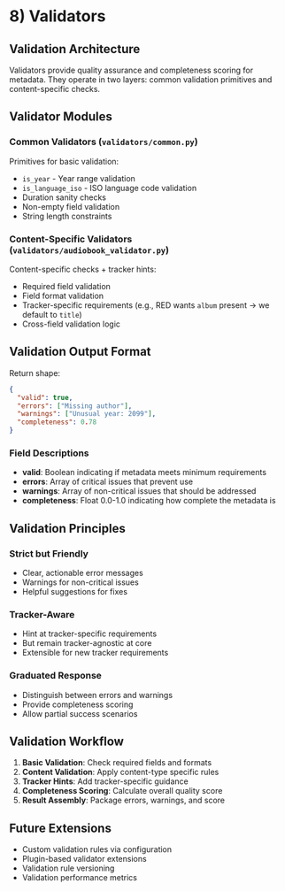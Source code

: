 # 8) Validators

## Validation Architecture

Validators provide quality assurance and completeness scoring for metadata. They operate in two layers: common validation primitives and content-specific checks.

## Validator Modules

### Common Validators (`validators/common.py`)
Primitives for basic validation:
- `is_year` - Year range validation
- `is_language_iso` - ISO language code validation
- Duration sanity checks
- Non-empty field validation
- String length constraints

### Content-Specific Validators (`validators/audiobook_validator.py`)
Content-specific checks + tracker hints:
- Required field validation
- Field format validation
- Tracker-specific requirements (e.g., RED wants `album` present → we default to `title`)
- Cross-field validation logic

## Validation Output Format

Return shape:

```json
{
  "valid": true,
  "errors": ["Missing author"],
  "warnings": ["Unusual year: 2099"],
  "completeness": 0.78
}
```

### Field Descriptions

- **valid**: Boolean indicating if metadata meets minimum requirements
- **errors**: Array of critical issues that prevent use
- **warnings**: Array of non-critical issues that should be addressed
- **completeness**: Float 0.0-1.0 indicating how complete the metadata is

## Validation Principles

### Strict but Friendly
- Clear, actionable error messages
- Warnings for non-critical issues
- Helpful suggestions for fixes

### Tracker-Aware
- Hint at tracker-specific requirements
- But remain tracker-agnostic at core
- Extensible for new tracker requirements

### Graduated Response
- Distinguish between errors and warnings
- Provide completeness scoring
- Allow partial success scenarios

## Validation Workflow

1. **Basic Validation**: Check required fields and formats
2. **Content Validation**: Apply content-type specific rules
3. **Tracker Hints**: Add tracker-specific guidance
4. **Completeness Scoring**: Calculate overall quality score
5. **Result Assembly**: Package errors, warnings, and score

## Future Extensions

- Custom validation rules via configuration
- Plugin-based validator extensions
- Validation rule versioning
- Validation performance metrics
